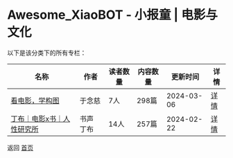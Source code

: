 # Awesome_XiaoBOT - 小报童 | 电影与文化

以下是该分类下的所有专栏：

| 名称 | 作者 | 读者数量 | 内容数量 | 更新时间 | 详情 |
|------|------|----------|----------|----------|------|
| [看电影，学构图](https://xiaobot.net/p/349367?refer=0b133df9-27dc-423b-8101-639049001c13) | 于念慈 | 7人 | 298篇 |  2024-03-06 | [详情](data/349367.md) |
| [丁布｜电影x书｜人性研究所](https://xiaobot.net/p/2032?refer=0b133df9-27dc-423b-8101-639049001c13) | 书声 丁布 | 14人 | 257篇 |  2024-02-22 | [详情](data/2032.md) |


返回 [首页](../README.md)
